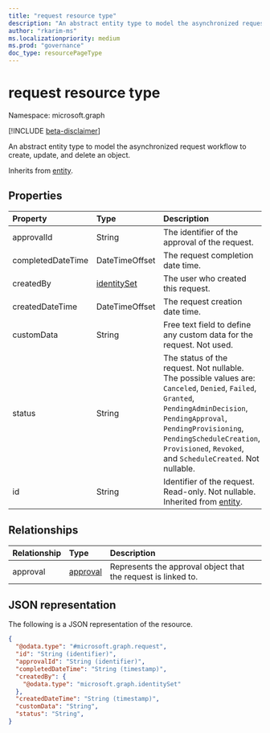 ```yaml
---
title: "request resource type"
description: "An abstract entity type to model the asynchronized request workflow to create, update, and delete an object."
author: "rkarim-ms"
ms.localizationpriority: medium
ms.prod: "governance"
doc_type: resourcePageType
---
```


# request resource type

Namespace: microsoft.graph

[!INCLUDE [beta-disclaimer](../../includes/beta-disclaimer.md)]

An abstract entity type to model the asynchronized request workflow to create, update, and delete an object.

Inherits from [entity](entity.md).


## Properties
|Property|Type|Description|
|:---|:---|:---|
|approvalId|String|The identifier of the approval of the request.|
|completedDateTime|DateTimeOffset|The request completion date time.|
|createdBy|[identitySet](identityset.md)|The user who created this request.|
|createdDateTime|DateTimeOffset|The request creation date time.|
|customData|String|Free text field to define any custom data for the request. Not used.|
|status|String|The status of the request. Not nullable. The possible values are: `Canceled`, `Denied`, `Failed`, `Granted`, `PendingAdminDecision`, `PendingApproval`, `PendingProvisioning`, `PendingScheduleCreation`, `Provisioned`, `Revoked`, and `ScheduleCreated`. Not nullable.|
|id|String|Identifier of the request. Read-only. Not nullable. Inherited from [entity](entity.md).|

## Relationships
|Relationship|Type|Description|
|:---|:---|:---|
|approval|[approval](../resources/approval.md)|Represents the approval object that the request is linked to.|

## JSON representation
The following is a JSON representation of the resource.
<!-- {
  "blockType": "resource",
  "keyProperty": "id",
  "@odata.type": "microsoft.graph.request",
  "baseType": "microsoft.graph.entity",
  "openType": false
}
-->
``` json
{
  "@odata.type": "#microsoft.graph.request",
  "id": "String (identifier)",
  "approvalId": "String (identifier)",
  "completedDateTime": "String (timestamp)",
  "createdBy": {
    "@odata.type": "microsoft.graph.identitySet"
  },
  "createdDateTime": "String (timestamp)",
  "customData": "String",
  "status": "String",
}
```

